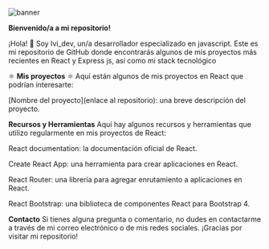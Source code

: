![banner](https://i.ibb.co/znnhrY1/Slide-16-9-1-1.jpg)

**Bienvenido/a a mi repositorio!**

¡Hola! 👋 Soy Ivi_dev, un/a desarrollador especializado en javascript. Este es mi repositorio de GitHub donde encontrarás algunos de mis proyectos más recientes en React y Express js, así como mi stack tecnológico

⚛ **Mis proyectos** ⚛
Aquí están algunos de mis proyectos en React que podrían interesarte:

[Nombre del proyecto](enlace al repositorio): una breve descripción del proyecto.

**Recursos y Herramientas**
Aquí hay algunos recursos y herramientas que utilizo regularmente en mis proyectos de React:

React documentation: la documentación oficial de React.

Create React App: una herramienta para crear aplicaciones en React.

React Router: una librería para agregar enrutamiento a aplicaciones en React.

React Bootstrap: una biblioteca de componentes React para Bootstrap 4.

**Contacto**
Si tienes alguna pregunta o comentario, no dudes en contactarme a través de mi correo electrónico o de mis redes sociales. ¡Gracias por visitar mi repositorio!
